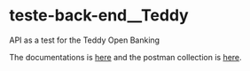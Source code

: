 # teste-back-end\_\_Teddy

API as a test for the Teddy Open Banking

The documentations is [here](https://documenter.getpostman.com/view/11754773/TzXzCcTY) and the postman collection is [here](https://www.getpostman.com/collections/e10d3c6b22cb8e84332c).
